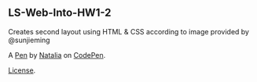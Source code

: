 LS-Web-Into-HW1-2
-----------------
Creates second layout using HTML & CSS according to image provided by @sunjieming 

A [Pen](https://codepen.io/nestevez/pen/XRBOdb) by [Natalia](http://codepen.io/nestevez) on [CodePen](http://codepen.io/).

[License](https://codepen.io/nestevez/pen/XRBOdb/license).